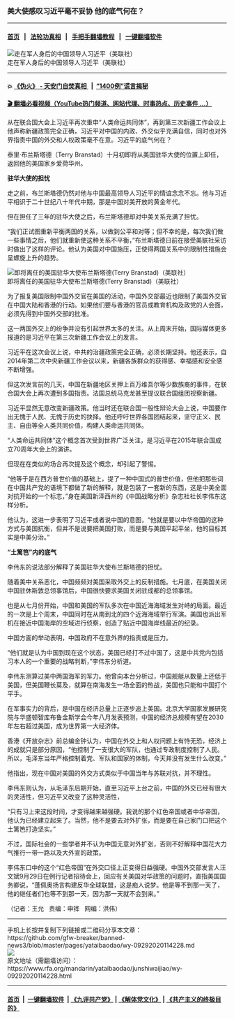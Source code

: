 ### 美大使感叹习近平毫不妥协 他的底气何在？
------------------------

#### [首页](https://github.com/gfw-breaker/banned-news3/blob/master/README.md) &nbsp;&nbsp;|&nbsp;&nbsp; [法轮功真相](https://github.com/begood0513/basic/blob/master/README.md)  &nbsp;&nbsp;|&nbsp;&nbsp; [手把手翻墙教程](https://github.com/gfw-breaker/guides/wiki)  &nbsp;&nbsp;|&nbsp;&nbsp; [一键翻墙软件](https://github.com/gfw-breaker/nogfw/blob/master/README.md)  



<div id="headerimg">
 <img alt="走在军人身后的中国领导人习近平（美联社）" src="https://www.rfa.org/mandarin/yataibaodao/junshiwaijiao/wy-09292020114228.html/hc0928.jpg/@@images/cc6357fe-8fdb-4b8f-8a7f-5d67998f874a.jpeg" title="走在军人身后的中国领导人习近平（美联社）"/>
 <div id="headerimgcontents">
  <div id="headerimgcaption">
   <span>
    走在军人身后的中国领导人习近平（美联社）
   </span>
   <!-- zoomattribute -->
  </div>
  <!-- headerimgcaption -->
 </div>
 <!-- headerimagecontents -->
</div>

<hr/>


#### 💥 [《伪火》 - 天安门自焚真相 ](http://158.247.195.190:10000/videos/blog/weihuo.html)&nbsp; |&nbsp; [“1400例”谎言揭秘  ](http://158.247.195.190:10000/videos/blog/jiexi1400.html)

#### [ 🎬  翻墙必看视频（YouTube热门频道、网站代理、时事热点、历史事件 ...）](https://github.com/gfw-breaker/links/blob/master/banned.md)

<div id="storytext">
 <div>
  <div class="slot_header">
  </div>
 </div>
 <p>
  从在联合国大会上习近平再次重申“人类命运共同体”，再到第三次新疆工作会议上他声称新疆政策完全正确，习近平对中国的内政、外交似乎充满自信，同时也对外界指责中国的外交和人权政策毫不在意。习近平的底气何在？
 </p>
 <p>
  泰里·布兰斯塔德（Terry Branstad）十月初即将从美国驻华大使的位置上卸任，返回他的美国家乡爱荷华州。
 </p>
 <p>
 </p>
 <p>
 </p>
 <p>
  <b>
   驻华大使的担忧
  </b>
 </p>
 <p>
  走之前，布兰斯塔德仍然对他与中国最高领导人习近平的情谊念念不忘。他与习近平相识于二十世纪八十年代中期，那是中国对美开放的黄金年代。
 </p>
 <p>
  但在担任了三年的驻华大使之后，布兰斯塔德却对中美关系充满了担忧。
 </p>
 <p>
  “我们正试图重新平衡两国的关系，以做到公平和对等；但不幸的是，每次我们做一些事情之后，他们就重新使这种关系不平衡，”布兰斯塔德日前在接受美联社采访时做出了这样的评论。他认为美国对中国施压，正使得两国关系中的限制性措施会呈螺旋上升的趋势。
 </p>
 <p>
  <div class="image-inline captioned" style="width:622px;">
   <div style="width:622px;">
    <img alt="即将离任的美国驻华大使布兰斯塔德(Terry Branstad)（美联社）" src="https://www.rfa.org/mandarin/yataibaodao/junshiwaijiao/wy-09292020114228.html/wy0929f.jpg" title="即将离任的美国驻华大使布兰斯塔德(Terry Branstad)（美联社）"/>
   </div>
   <div class="image-caption">
    <span style="width:622px;">
     即将离任的美国驻华大使布兰斯塔德(Terry Branstad)（美联社）
    </span>
    <span class="copyright">
    </span>
   </div>
  </div>
 </p>
 <p>
 </p>
 <p>
  为了报复美国限制中国外交官在美国的活动，中国外交部最近也限制了美国外交官在中国大陆和香港的行动。如果他们要与香港的官员或教育机构及政党的人会面，必须先得到中国外交部的批准。
 </p>
 <p>
  这一两国外交上的纷争并没有引起世界太多的关注。从上周末开始，国际媒体更多报道的是习近平在第三次新疆工作会议上的发言。
 </p>
 <p>
  习近平在这次会议上说，中共的治疆政策完全正确，必须长期坚持。他还表示，自2014年第二次中央新疆工作会议以来，新疆各族群众的获得感、幸福感和安全感不断增强。
 </p>
 <p>
  但这次发言前的几天，中国在新疆地区关押上百万维吾尔等少数族裔的事件，在联合国大会上再次遭到多国指责。法国总统马克龙甚至提议联合国组团视察新疆。
 </p>
 <p>
  习近平显然无意改变新疆政策。他当时还在联合国一般性辩论大会上说，中国要作出无愧于人民、无愧于历史的抉择。他还呼吁世界各国团结起来，坚守正义、民主、自由等全人类共同价值，构建人类命运共同体。
 </p>
 <p>
  “人类命运共同体”这个概念首次受到世界广泛关注，是习近平在2015年联合国成立70周年大会上的演讲。
 </p>
 <p>
  但现在在类似的场合再次提及这个概念，却引起了警惕。
 </p>
 <p>
  “他等于是在西方普世价值的基础上，提了一种中国式的普世价值，但他把那些词在中国共产党的语境下都做了新的解释，就是包装了一套新的东西，这是中美全面对抗开始的一个标志，”身在美国新泽西州的《中国战略分析》杂志社社长李伟东这样分析。
 </p>
 <p>
  他认为，这进一步表明了习近平或者说中国的意图，“他就是要以中华帝国的这种方式与美国抗衡，但并不是说要把美国打败，而是要与美国平起平坐，他的目标其实是中美分治。”
 </p>
 <p>
  <b>
   “土篱笆”内的底气
  </b>
 </p>
 <p>
  李伟东的说法部分解释了美国驻华大使布兰斯塔德的担忧。
 </p>
 <p>
  随着美中关系恶化，中国频频对美国采取外交上的反制措施。七月底，在美国关闭中国驻休斯敦总领事馆后，中国很快要求美国关闭驻成都的总领事馆。
 </p>
 <p>
  也是从七月份开始，中国和美国的军队多次在中国近海海域发生对峙的局面。最近的一次是上个周末，中国同时在从南到北的四个近海海域举行军演。美国也派出军机在接近中国海岸的空域进行侦察，创造了贴近中国海岸线最近的纪录。
 </p>
 <p>
  中国方面的举动表明，中国政府不在意外界的指责或是压力。
 </p>
 <p>
  “他们就是认为中国到现在这个状态，美国已经打不过中国了，这是中共党内包括习本人的一个重要的战略判断，”李伟东分析道。
 </p>
 <p>
  李伟东测算过美中两国海军的军力。他曾向本台分析过，中国舰艇从数量上还低于美国，但美国鞭长莫及，就算在南海发生一场全面的热战，美国也只能和中国打个平手。
 </p>
 <p>
  在军事实力的背后，是中国在经济总量上正逐步追上美国。北京大学国家发展研究院与华盛顿智库布鲁金斯学会今年八月发表预测，中国的经济总规模有望在2030年左右超过美国，成为世界第一大经济体。
 </p>
 <p>
  香港《开放杂志》前总编金钟认为，中国在外交上和人权问题上有恃无恐，经济上的成就只是部分原因，“他控制了一支很大的军队，也通过专政制度控制了人民。所以，毛泽东当年严格控制着党、军队和国家的体制，今天并没有发生什么改变。”
 </p>
 <p>
  他指出，现在中国对美国的外交方式类似于中国当年与苏联对抗，并不理性。
 </p>
 <p>
  李伟东则认为，从毛泽东后期开始，直至习近平上台之前，中国的外交已经有很大的灵活性，但习近平又改变了这种灵活性，
 </p>
 <p>
  “只有习上来这段时间，才变得越来越强硬。我说的那个红色帝国或者中华帝国，他认为已经建立起来了。当然，他不是要去对外扩张，而是要在自己家门口把这个土篱笆打造坚实。”
 </p>
 <p>
  不过，国际社会的一些学者并不认为中国无意对外扩张，否则不好解释中国花大力气推行一带一路以及大外宣的政策。
 </p>
 <p>
  李伟东口中的这个“红色帝国”在外交口径上正变得日益强硬。中国外交部发言人汪文斌9月29日在例行记者招待会上，回应有关美国对华政策的问题时，直指美国国务卿说，“蓬佩奥扬言构建反华全球联盟，这是痴人说梦。他是等不到那一天了，他的继任者们也等不到那一天，因为那一天就不会到来。”
 </p>
 <p>
 </p>
 <p>
  （记者：王允   责编：申铧   网编：洪伟）
 </p>
</div>

<hr/>
手机上长按并复制下列链接或二维码分享本文章：<br/>
https://github.com/gfw-breaker/banned-news3/blob/master/pages/yataibaodao/wy-09292020114228.md <br/>
<a href='https://github.com/gfw-breaker/banned-news3/blob/master/pages/yataibaodao/wy-09292020114228.md'><img src='https://github.com/gfw-breaker/banned-news3/blob/master/pages/yataibaodao/wy-09292020114228.md.png'/></a> <br/>
原文地址（需翻墙访问）：https://www.rfa.org/mandarin/yataibaodao/junshiwaijiao/wy-09292020114228.html


------------------------
#### [首页](https://github.com/gfw-breaker/banned-news3/blob/master/README.md) &nbsp;|&nbsp; [一键翻墙软件](https://github.com/gfw-breaker/nogfw/blob/master/README.md) &nbsp;| [《九评共产党》](https://github.com/gfw-breaker/9ping.md/blob/master/README.md#九评之一评共产党是什么) | [《解体党文化》](https://github.com/gfw-breaker/jtdwh.md/blob/master/README.md) | [《共产主义的终极目的》](https://github.com/gfw-breaker/gczydzjmd.md/blob/master/README.md)


<img src='http://gfw-breaker.win/banned-news3/pages/yataibaodao/wy-09292020114228.md' width='0px' height='0px'/>